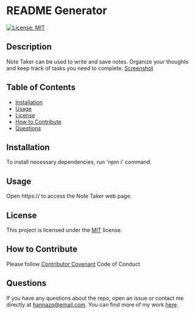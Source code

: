 # README Generator

[![License: MIT](https://img.shields.io/badge/License-MIT-yellow.svg)](https://opensource.org/licenses/MIT)
  
## Description
  
Note Taker can be used to write and save notes. Organize your thoughts and keep track of tasks you need to complete.
[Screenshot](./public/assets/images/Note%20Taker%20Screenshot.png)
  
## Table of Contents

- [Installation](#installation)
- [Usage](#usage)
- [License](#license)
- [How to Contribute](#how-to-contribute)
- [Questions](#questions)
  
## Installation
  
To install necessary dependencies, run 'npm i' command.
  
## Usage
  
Open https:// to access the Note Taker web page.
  
## License
    
This project is licensed under the [MIT](https://opensource.org/licenses/MIT) license.
  
## How to Contribute
  
Please follow [Contributor Covenant](https://www.contributor-covenant.org/) Code of Conduct
  
## Questions
  
If you have any questions about the repo, open an issue or contact me directly at hannazo@email.com. You can find more of my work [here](https://github.com/hannazo).